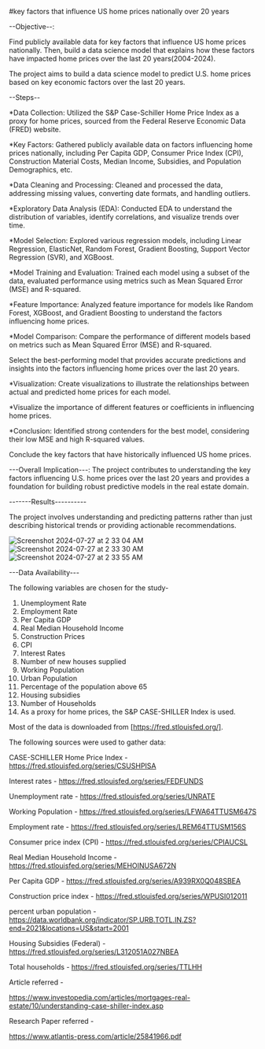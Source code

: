 #key factors that influence US home prices nationally over 20 years

--Objective--:

Find publicly available data for key factors that influence US home prices nationally. Then, build a data science model that explains how these factors have impacted home prices over the last 20 years(2004-2024).

The project aims to build a data science model to predict U.S. home prices based on key economic factors over the last 20 years.

--Steps--

*Data Collection:
Utilized the S&P Case-Schiller Home Price Index as a proxy for home prices, sourced from the Federal Reserve Economic Data (FRED) website.

*Key Factors:
Gathered publicly available data on factors influencing home prices nationally, including Per Capita GDP, Consumer Price Index (CPI), Construction Material Costs, Median Income, Subsidies, and Population Demographics, etc.

*Data Cleaning and Processing:
Cleaned and processed the data, addressing missing values, converting date formats, and handling outliers.

*Exploratory Data Analysis (EDA):
Conducted EDA to understand the distribution of variables, identify correlations, and visualize trends over time.

*Model Selection:
Explored various regression models, including Linear Regression, ElasticNet, Random Forest, Gradient Boosting, Support Vector Regression (SVR), and XGBoost.

*Model Training and Evaluation:
Trained each model using a subset of the data, evaluated performance using metrics such as Mean Squared Error (MSE) and R-squared.

*Feature Importance:
Analyzed feature importance for models like Random Forest, XGBoost, and Gradient Boosting to understand the factors influencing home prices.

*Model Comparison:
Compare the performance of different models based on metrics such as Mean Squared Error (MSE) and R-squared.

Select the best-performing model that provides accurate predictions and insights into the factors influencing home prices over the last 20 years.

*Visualization:
Create visualizations to illustrate the relationships between actual and predicted home prices for each model.

*Visualize the importance of different features or coefficients in influencing home prices.

*Conclusion:
Identified strong contenders for the best model, considering their low MSE and high R-squared values.

Conclude the key factors that have historically influenced US home prices.

---Overall Implication---:
The project contributes to understanding the key factors influencing U.S. home prices over the last 20 years and provides a foundation for building robust predictive models in the real estate domain.

-------Results----------

The project involves understanding and predicting patterns rather than just describing historical trends or providing actionable recommendations.

![Screenshot 2024-07-27 at 2 33 04 AM](https://github.com/user-attachments/assets/34478b32-0157-478f-9db7-0c425d48aaeb)
![Screenshot 2024-07-27 at 2 33 30 AM](https://github.com/user-attachments/assets/b0b11960-527c-45d2-b181-f177513e2301)
![Screenshot 2024-07-27 at 2 33 55 AM](https://github.com/user-attachments/assets/418de95a-dc19-43e8-bdca-d9499654b0b4)

---Data Availability---

The following variables are chosen for the study-

1. Unemployment Rate
2. Employment Rate
3. Per Capita GDP
4. Real Median Household Income
5. Construction Prices
6. CPI
7. Interest Rates
8. Number of new houses supplied
9. Working Population
10. Urban Population
11. Percentage of the population above 65
12. Housing subsidies
13. Number of Households
14. As a proxy for home prices, the S&P CASE-SHILLER Index is used.

Most of the data is downloaded from [https://fred.stlouisfed.org/].

The following sources were used to gather data:

CASE-SCHILLER Home Price Index - https://fred.stlouisfed.org/series/CSUSHPISA

Interest rates - https://fred.stlouisfed.org/series/FEDFUNDS

Unemployment rate - https://fred.stlouisfed.org/series/UNRATE

Working Population - https://fred.stlouisfed.org/series/LFWA64TTUSM647S

Employment rate - https://fred.stlouisfed.org/series/LREM64TTUSM156S

Consumer price index (CPI) - https://fred.stlouisfed.org/series/CPIAUCSL

Real Median Household Income - https://fred.stlouisfed.org/series/MEHOINUSA672N

Per Capita GDP - https://fred.stlouisfed.org/series/A939RX0Q048SBEA

Construction price index - https://fred.stlouisfed.org/series/WPUSI012011

percent urban population - https://data.worldbank.org/indicator/SP.URB.TOTL.IN.ZS?end=2021&locations=US&start=2001

Housing Subsidies (Federal) - https://fred.stlouisfed.org/series/L312051A027NBEA

Total households - https://fred.stlouisfed.org/series/TTLHH

Article referred -

https://www.investopedia.com/articles/mortgages-real-estate/10/understanding-case-shiller-index.asp

Research Paper referred -

https://www.atlantis-press.com/article/25841966.pdf
